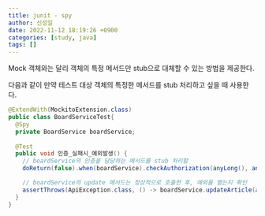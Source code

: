 ```yaml
---
title: junit - spy
author: 신성일
date: 2022-11-12 18:19:26 +0900
categories: [study, java]
tags: []
---
```


Mock 객체와는 달리 객체의 특정 메서드만 stub으로 대체할 수 있는 방법을 제공한다.

다음과 같이 만약 테스트 대상 객체의 특정한 메서드를 stub 처리하고 싶을 때 사용한다.

```java
@ExtendWith(MockitoExtension.class)
public class BoardServiceTest{  
  @Spy
  private BoardService boardService;
  
  @Test
  public void 인증_실패시_예외발생() {
    // boardService의 인증을 담당하는 메서드를 stub 처리함
    doReturn(false).when(boardService).checkAuthorization(anyLong(), anyString());

    // boardService의 update 메서드는 정상적으로 호출한 후, 예외를 뱉는지 확인
    assertThrows(ApiException.class, () -> boardService.updateArticle(any()));
  }
}
```

